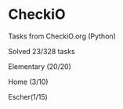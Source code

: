 # CheckiO

Tasks from CheckiO.org (Python)

Solved 23/328 tasks

Elementary (20/20)

Home (3/10)

Escher(1/15)
